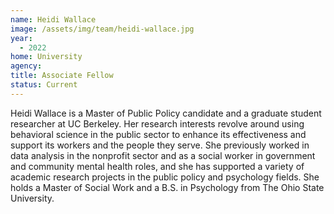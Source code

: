 ```yaml
---
name: Heidi Wallace
image: /assets/img/team/heidi-wallace.jpg
year:
  - 2022
home: University
agency:
title: Associate Fellow
status: Current
---
```

Heidi Wallace is a Master of Public Policy candidate and a graduate student researcher at UC Berkeley. Her research interests revolve around using behavioral science in the public sector to enhance its effectiveness and support its workers and the people they serve. She previously worked in data analysis in the nonprofit sector and as a social worker in government and community mental health roles, and she has supported a variety of academic research projects in the public policy and psychology fields. She holds a Master of Social Work and a B.S. in Psychology from The Ohio State University.
